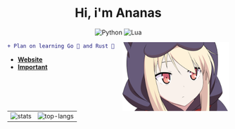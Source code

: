 <div align="center">

# Hi, i'm Ananas

![Python](https://img.shields.io/badge/python-3670A0?style=for-the-badge&logo=python&logoColor=white)
![Lua](https://img.shields.io/badge/lua-%232C2D72.svg?style=for-the-badge&logo=lua&logoColor=white)

</div>

<img align="right" src="./mashiro_shiina.png" width="48%"/>

```diff
+ Plan on learning Go 💨 and Rust 🦀
```

- [**Website**](https://ananas.moe)
- [**Important**](https://cdn.ananas.moe/roll.webm)

<div align="center">


  <table align="center">
    <tr>
      <td align="center">
        <img src="https://github-readme-stats.vercel.app/api?username=R3tr0Ananas&theme=dark&show_icons=true" width="500px" alt="stats"/>
      </td>
      <td align="center">
        <img src="https://github-readme-stats.vercel.app/api/top-langs/?username=R3tr0Ananas&layout=compact&theme=dark" width="360px" alt="top-langs"/>
      </td>
    </tr>
  </table>
</div>
